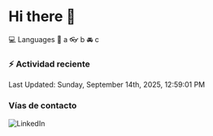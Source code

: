 # Hi there 👋

:computer: Languages
:pencil: a
:eyeglasses: b
:oncoming_automobile: c

### :zap: Actividad reciente
<!--RECENT_ACTIVITY:start-->
<!--RECENT_ACTIVITY:end-->
<!--RECENT_ACTIVITY:last_update-->
Last Updated: Sunday, September 14th, 2025, 12:59:01 PM
<!--RECENT_ACTIVITY:last_update_end-->

### Vías de contacto

![LinkedIn](https://www.linkedin.com/in/irving-hernández-226846205/)
